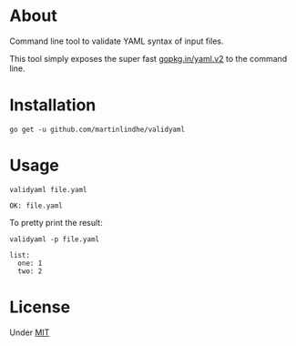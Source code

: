 # About

Command line tool to validate YAML syntax of input files.

This tool simply exposes the super fast [gopkg.in/yaml.v2](https://gopkg.in/yaml.v2) to the command line.


# Installation

    go get -u github.com/martinlindhe/validyaml


# Usage

    validyaml file.yaml

    OK: file.yaml

To pretty print the result:

    validyaml -p file.yaml

    list:
      one: 1
      two: 2


# License

Under [MIT](LICENSE)
